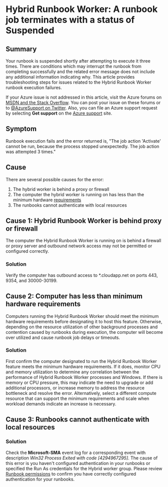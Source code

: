 <properties
   pageTitle="Hybrid Runbook Worker: A runbook job terminates with a status of Suspended | Microsoft Azure"
   description="Symptoms causes and resolutions for Hybrid Runbook Worker job termination error."
   services="automation"
   documentationCenter=""
   authors="mgoedtel"
   manager="jwhit"
   editor="tysonn" />
<tags
   ms.service="automation"
   ms.devlang="na"
   ms.topic="article"
   ms.tgt_pltfrm="na"
   ms.workload="infrastructure-services"
   ms.date="05/18/2016"
   ms.author="magoedte" />

# Hybrid Runbook Worker: A runbook job terminates with a status of Suspended

## Summary

Your runbook is suspended shortly after attempting to execute it three times. There are conditions which may interrupt the runbook from completing successfully and the related error message does not include any additional information indicating why. This article provides troubleshooting steps for issues related to the Hybrid Runbook Worker runbook execution failures.

If your Azure issue is not addressed in this article, visit the Azure forums on [MSDN and the Stack Overflow](https://azure.microsoft.com/support/forums/). You can post your issue on these forums or to [@AzureSupport on Twitter](https://twitter.com/AzureSupport). Also, you can file an Azure support request by selecting **Get support** on the [Azure support](https://azure.microsoft.com/support/options/) site.

## Symptom

Runbook execution fails and the error returned is, "The job action 'Activate' cannot be run, because the process stopped unexpectedly. The job action was attempted 3 times."


## Cause

There are several possible causes for the error: 

  1. The hybrid worker is behind a proxy or firewall
  2. The computer the hybrid worker is running on has less than the minimum hardware [requirements](automation-hybrid-runbook-worker.md#hybrid-runbook-worker-requirements) 
  3. The runbooks cannot authenticate with local resources


## Cause 1: Hybrid Runbook Worker is behind proxy or firewall

The computer the Hybrid Runbook Worker is running on is behind a firewall or proxy server and outbound network access may not be permitted or configured correctly.

### Solution

Verify the computer has outbound access to *.cloudapp.net on ports 443, 9354, and 30000-30199. 

## Cause 2: Computer has less than minimum hardware requirements

Computers running the Hybrid Runbook Worker should meet the minimum hardware requirements before designating it to host this feature. Otherwise, depending on the resource utilization of other background processes and contention caused by runbooks during execution, the computer will become over utilized and cause runbook job delays or timeouts. 

### Solution 

First confirm the computer designated to run the Hybrid Runbook Worker feature meets the minimum hardware requirements.  If it does, monitor CPU and memory utilization to determine any correlation between the performance of Hybrid Runbook Worker processes and Windows.  If there is memory or CPU pressure, this may indicate the need to upgrade or add additional processors, or increase memory to address the resource bottleneck and resolve the error. Alternatively, select a different compute resource that can support the minimum requirements and scale when workload demands indicate an increase is necessary.         

## Cause 3: Runbooks cannot authenticate with local resources

### Solution

Check the **Microsoft-SMA** event log for a corresponding event with description *Win32 Process Exited with code [4294967295]*.  The cause of this error is you haven't configured authentication in your runbooks or specified the Run As credentials for the Hybrid worker group.  Please review [Runbook permissions](automation-hybrid-runbook-worker#runbook-permissions) to confirm you have correctly configured authentication for your runbooks.  


 

